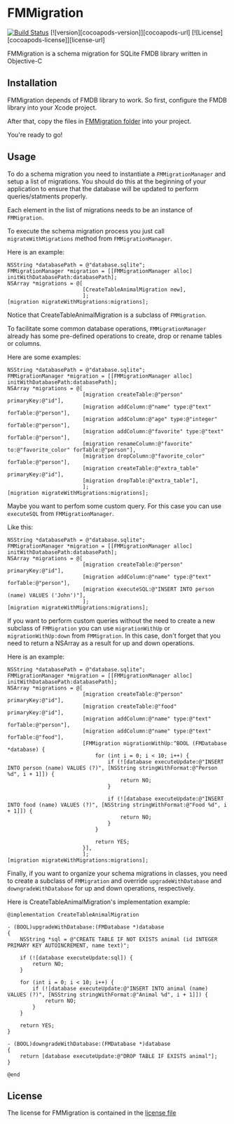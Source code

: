 # FMMigration

[![Build Status][travis-image]][travis-url] [![version][cocoapods-version]][cocoapods-url] [![License][cocoapods-license]][license-url]

FMMigration is a schema migration for SQLite FMDB library written in Objective-C

## Installation

FMMigration depends of FMDB library to work. So first, configure the FMDB library into your Xcode project.

After that, copy the files in [FMMigration folder](http://github.com/felipowsky/FMMigration/tree/master/FMMigration/FMMigration) into your project.

You're ready to go!

## Usage

To do a schema migration you need to instantiate a `FMMigrationManager` and setup a list of migrations.
You should do this at the beginning of your application to ensure that the database will be updated to perform queries/statments properly.

Each element in the list of migrations needs to be an instance of `FMMigration`.

To execute the schema migration process you just call `migrateWithMigrations` method from `FMMigrationManager`.

Here is an example:

	NSString *databasePath = @"database.sqlite";
	FMMigrationManager *migration = [[FMMigrationManager alloc] initWithDatabasePath:databasePath];
	NSArray *migrations = @[
							[CreateTableAnimalMigration new],
							];
    [migration migrateWithMigrations:migrations];

Notice that CreateTableAnimalMigration is a subclass of `FMMigration`.

To facilitate some common database operations, `FMMigrationManager` already has some pre-defined operations to create, drop or rename tables or columns.

Here are some examples:

	NSString *databasePath = @"database.sqlite";
    FMMigrationManager *migration = [[FMMigrationManager alloc] initWithDatabasePath:databasePath];
    NSArray *migrations = @[
    						[migration createTable:@"person" primaryKey:@"id"],
                            [migration addColumn:@"name" type:@"text" forTable:@"person"],
                            [migration addColumn:@"age" type:@"integer" forTable:@"person"],
                            [migration addColumn:@"favorite" type:@"text" forTable:@"person"],
                            [migration renameColumn:@"favorite" to:@"favorite_color" forTable:@"person"],
                            [migration dropColumn:@"favorite_color" forTable:@"person"],
                            [migration createTable:@"extra_table" primaryKey:@"id"],
                            [migration dropTable:@"extra_table"],
                            ];
    [migration migrateWithMigrations:migrations];

Maybe you want to perfom some custom query. For this case you can use `executeSQL` from `FMMigrationManager`.

Like this:

	NSString *databasePath = @"database.sqlite";
    FMMigrationManager *migration = [[FMMigrationManager alloc] initWithDatabasePath:databasePath];
    NSArray *migrations = @[
    						[migration createTable:@"person" primaryKey:@"id"],
                            [migration addColumn:@"name" type:@"text" forTable:@"person"],
    						[migration executeSQL:@"INSERT INTO person (name) VALUES ('John')"],
    						];
    [migration migrateWithMigrations:migrations];

If you want to perform custom queries without the need to create a new subclass of `FMMigration` you can use `migrationWithUp` or `migrationWithUp:down` from `FMMigration`.
In this case, don't forget that you need to return a NSArray as a result for up and down operations.

Here is an example:

	NSString *databasePath = @"database.sqlite";
    FMMigrationManager *migration = [[FMMigrationManager alloc] initWithDatabasePath:databasePath];
    NSArray *migrations = @[
    						[migration createTable:@"person" primaryKey:@"id"],
                            [migration createTable:@"food" primaryKey:@"id"],
                            [migration addColumn:@"name" type:@"text" forTable:@"person"],
                            [migration addColumn:@"name" type:@"text" forTable:@"food"],
                            [FMMigration migrationWithUp:^BOOL (FMDatabase *database) {
                                for (int i = 0; i < 10; i++) {
                                    if (![database executeUpdate:@"INSERT INTO person (name) VALUES (?)", [NSString stringWithFormat:@"Person %d", i + 1]]) {
                                        return NO;
                                    }

                                    if (![database executeUpdate:@"INSERT INTO food (name) VALUES (?)", [NSString stringWithFormat:@"Food %d", i + 1]]) {
                                        return NO;
                                    }
                                }

                                return YES;
                            }],
                            ];
    [migration migrateWithMigrations:migrations];

Finally, if you want to organize your schema migrations in classes, you need to create a subclass of `FMMigration` and override `upgradeWithDatabase` and `downgradeWithDatabase` for up and down operations, respectively.

Here is CreateTableAnimalMigration's implementation example:

	@implementation CreateTableAnimalMigration

	- (BOOL)upgradeWithDatabase:(FMDatabase *)database
    {
        NSString *sql = @"CREATE TABLE IF NOT EXISTS animal (id INTEGER PRIMARY KEY AUTOINCREMENT, name text)";

        if (![database executeUpdate:sql]) {
            return NO;
        }

        for (int i = 0; i < 10; i++) {
            if (![database executeUpdate:@"INSERT INTO animal (name) VALUES (?)", [NSString stringWithFormat:@"Animal %d", i + 1]]) {
                return NO;
            }
        }

        return YES;
    }

    - (BOOL)downgradeWithDatabase:(FMDatabase *)database
    {
        return [database executeUpdate:@"DROP TABLE IF EXISTS animal"];
    }

	@end

## License

The license for FMMigration is contained in the [license file](http://github.com/felipowsky/FMMigration/blob/master/LICENSE)

[travis-url]:  https://travis-ci.org/felipowsky/FMMigration
[travis-image]: https://travis-ci.org/felipowsky/FMMigration.svg?style=flat
